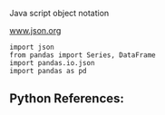 
Java script object notation

www.json.org

```
import json
from pandas import Series, DataFrame
import pandas.io.json
import pandas as pd
```

## Python References:
